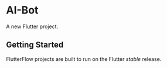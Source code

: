 # AI-Bot

A new Flutter project.

## Getting Started

FlutterFlow projects are built to run on the Flutter _stable_ release.
